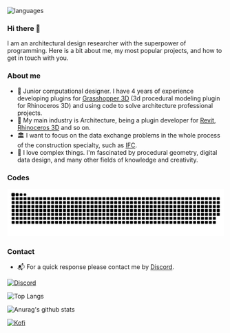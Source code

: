 ![languages](https://raw.githubusercontent.com/jonacruz89/SAWARATSUKI.ServiceLogos/main/C%23/C%23.png)

### Hi there 👋
I am an architectural design researcher with the superpower of programming. Here is a bit about me, my most popular projects, and how to get in touch with you.

### About me
- 🦗 Junior computational designer. I have 4 years of experience developing plugins for [Grasshopper 3D](https://www.grasshopper3d.com/) (3d procedural modeling plugin for Rhinoceros 3D) and using code to solve architecture professional projects. 
- 🏢 My main industry is Architecture, being a plugin developer for [Revit](https://www.autodesk.com/products/revit/overview), [Rhinoceros 3D](https://www.rhino3d.com/) and so on.
- 🏛️ I want to focus on the data exchange problems in the whole process of the construction specialty, such as [IFC](https://github.com/buildingSMART/IFC4.3.x-development).
- 💖 I love complex things. I'm fascinated by procedural geometry, digital data design, and many other fields of knowledge and creativity.

### Codes

<picture>
  <source media="(prefers-color-scheme: dark)" srcset="https://raw.githubusercontent.com/ArchiDog1998/ArchiDog1998/output/github-contribution-grid-snake-dark.svg">
  <source media="(prefers-color-scheme: light)" srcset="https://raw.githubusercontent.com/ArchiDog1998/ArchiDog1998/output/github-contribution-grid-snake.svg">
  <img alt="github contribution grid snake animation" src="https://raw.githubusercontent.com/ArchiDog1998/ArchiDog1998/output/github-contribution-grid-snake.svg">
</picture>

### Contact
- 📬 For a quick response please contact me by [Discord](https://discord.com/users/1007293294100877322).

[![Discord](https://discordapp.com/api/guilds/1041530867526410361/embed.png?style=banner2)](https://discord.gg/m9CFSZVVBp)

![Top Langs](https://github-readme-stats.vercel.app/api/top-langs/?username=ArchiDog1998&layout=compact&theme=dark)

![Anurag's github stats](https://github-readme-stats.vercel.app/api?username=ArchiDog1998&show_icons=true&count_private=true&theme=dark)

[![Kofi](https://storage.ko-fi.com/cdn/brandasset/v2/support_me_on_kofi_dark.png)](https://ko-fi.com/B0B0IN5DX)
